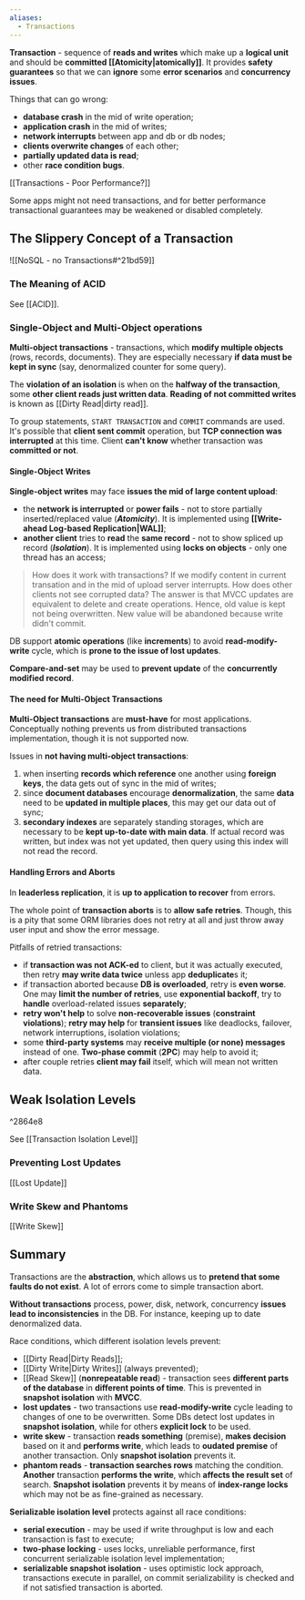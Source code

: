 ```yaml
---
aliases:
  - Transactions
---
```

**Transaction** - sequence of **reads and writes** which make up a **logical unit** and should be **committed [[Atomicity|atomically]]**. It provides **safety guarantees** so that we can **ignore** some **error scenarios** and **concurrency issues**.

Things that can go wrong:
- **database crash** in the mid of write operation;
- **application crash** in the mid of writes;
- **network interrupts** between app and db or db nodes;
- **clients overwrite changes** of each other;
- **partially updated data is read**;
- other **race condition bugs**.

[[Transactions - Poor Performance?]]

Some apps might not need transactions, and for better performance transactional guarantees may be weakened or disabled completely. 

## The Slippery Concept of a Transaction

![[NoSQL - no Transactions#^21bd59]]

### The Meaning of ACID

See [[ACID]].

### Single-Object and Multi-Object operations

**Multi-object transactions** - transactions, which **modify multiple objects** (rows, records, documents). They are especially necessary **if data must be kept in sync** (say, denormalized counter for some query).

The **violation of an isolation** is when on the **halfway of the transaction**, some **other client reads just written data**. **Reading of not committed writes** is known as [[Dirty Read|dirty read]].

To group statements, `START TRANSACTION` and `COMMIT` commands are used. It's possible that **client sent commit** operation, but **TCP connection was interrupted** at this time. Client **can't know** whether transaction was **committed or not**.

#### Single-Object Writes

**Single-object writes** may face **issues the mid of large content upload**:
- the **network is interrupted** or **power fails** - not to store partially inserted/replaced value (**_Atomicity_**). It is implemented using **[[Write-ahead Log-based Replication|WAL]]**;
- **another client** tries to **read** the **same record** - not to show spliced up record (**_Isolation_**). It is implemented using **locks on objects** - only one thread has an access;

> How does it work with transactions? If we modify content in current transation and in the mid of upload server interrupts. How does other clients not see corrupted data? 
> The answer is that MVCC updates are equivalent to delete and create operations. Hence, old value is kept not being overwritten. New value will be abandoned because write didn't commit.

DB support **atomic operations** (like **increments**) to avoid **read-modify-write** cycle, which is **prone to the issue of lost updates**.

**Compare-and-set** may be used to **prevent update** of the **concurrently modified record**.

#### The need for Multi-Object Transactions

**Multi-Object transactions** are **must-have** for most applications.
Conceptually nothing prevents us from distributed transactions implementation, though it is not supported now.

Issues in **not having multi-object transactions**:
1. when inserting **records which reference** one another using **foreign keys**, the data gets out of sync in the mid of writes;
2. since **document databases** encourage **denormalization**, the same **data** need to be **updated in multiple places**, this may get our data out of sync;
3. **secondary indexes** are separately standing storages, which are necessary to be **kept up-to-date with main data**. If actual record was written, but index was not yet updated, then query using this index will not read the record.

#### Handling Errors and Aborts

In **leaderless replication**, it is **up to application to recover** from errors.

The whole point of **transaction aborts** is to **allow safe retries**. Though, this is a pity that some ORM libraries does not retry at all and just throw away user input and show the error message.

Pitfalls of retried transactions:
- if **transaction was not ACK-ed** to client, but it was actually executed, then retry **may write data twice** unless app **deduplicate**s it;
- if transaction aborted because **DB is overloaded**, retry is **even  worse**. One may **limit the number of retries**, use **exponential backoff**, try to **handle** overload-related issues **separately**; 
- **retry won't help** to solve **non-recoverable issues** (**constraint violations**); **retry may help** for **transient issues** like deadlocks, failover, network interruptions, isolation violations;
- some **third-party systems** may **receive multiple (or none) messages** instead of one. **Two-phase commit** (**2PC**) may help to avoid it;
- after couple retries **client may fail** itself, which will mean not written data.

## Weak Isolation Levels

^2864e8

See [[Transaction Isolation Level]]

### Preventing Lost Updates

[[Lost Update]]

### Write Skew and Phantoms

[[Write Skew]]

## Summary

Transactions are the **abstraction**, which allows us to **pretend that some faults do not exist**. A lot of errors come to simple transaction abort.

**Without transactions** process, power, disk, network, concurrency **issues lead to inconsistencies** in the DB. For instance, keeping up to date denormalized data.

Race conditions, which different isolation levels prevent:
- [[Dirty Read|Dirty Reads]];
- [[Dirty Write|Dirty Writes]] (always prevented);
- [[Read Skew]] (**nonrepeatable read**) - transaction sees **different parts of the database** in **different points of time**. This is prevented in **snapshot isolation** with **MVCC**.
- **lost updates** - two transactions use **read-modify-write** cycle leading to changes of one to be overwritten. Some DBs detect lost updates in **snapshot isolation**, while for others **explicit lock** to be used.
- **write skew** - transaction **reads something** (premise), **makes decision** based on it and **performs write**, which leads to **oudated premise** of another transaction. Only **snapshot isolation** prevents it.
- **phantom reads** - **transaction searches rows** matching the condition. **Another** transaction **performs the write**, which **affects the result set** of search. **Snapshot isolation** prevents it by means of **index-range locks** which may not be as fine-grained as necessary.

**Serializable isolation level** protects against all race conditions:
- **serial execution** - may be used if write throughput is low and each transaction is fast to execute;
- **two-phase locking** - uses locks, unreliable performance, first concurrent serializable isolation level implementation;
- **serializable snapshot isolation** - uses optimistic lock approach, transactions execute in parallel, on commit serializability is checked and if not satisfied transaction is aborted.

